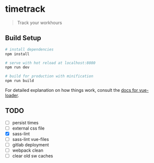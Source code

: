 # timetrack

> Track your workhours

## Build Setup

``` bash
# install dependencies
npm install

# serve with hot reload at localhost:8080
npm run dev

# build for production with minification
npm run build
```

For detailed explanation on how things work, consult the [docs for vue-loader](http://vuejs.github.io/vue-loader).

## TODO

 - [ ] persist times
 - [ ] external css file
 - [x] sass-lint
 - [ ] sass-lint vue-files
 - [ ] gitlab deployment
 - [ ] webpack clean
 - [ ] clear old sw caches

